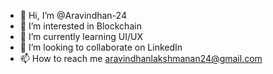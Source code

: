 - 👋 Hi, I’m @Aravindhan-24
- 👀 I’m interested in Blockchain 
- 🌱 I’m currently learning UI/UX
- 💞️ I’m looking to collaborate on LinkedIn
- 📫 How to reach me aravindhanlakshmanan24@gmail.com

<!---
Aravindhan-24/Aravindhan-24 is a ✨ special ✨ repository because its `README.md` (this file) appears on your GitHub profile.
You can click the Preview link to take a look at your changes.
--->
